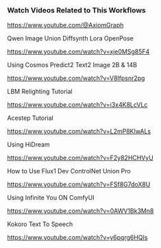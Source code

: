 ### Watch Videos Related to This Workflows

https://www.youtube.com/@AxiomGraph

Qwen Image Union Diffsynth Lora OpenPose

https://www.youtube.com/watch?v=xje0MSg85F4

Using Cosmos Predict2 Text2 Image 2B & 14B

https://www.youtube.com/watch?v=V8lfpsnr2pg

LBM Relighting Tutorial

https://www.youtube.com/watch?v=i3x4K8LcVLc

Acestep Tutorial

https://www.youtube.com/watch?v=L2mP8KIwALs

Using HiDream

https://www.youtube.com/watch?v=F2y82HCHVyU

How to Use Flux1 Dev ControlNet Union Pro

https://www.youtube.com/watch?v=FSf8G7doX8U

Using Infinite You ON ComfyUI

https://www.youtube.com/watch?v=0AWV1Bk3Mn8

Kokoro Text To Speech

https://www.youtube.com/watch?v=y6pqrg6HQIs


